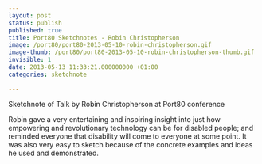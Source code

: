 ```yaml
---
layout: post
status: publish
published: true
title: Port80 Sketchnotes - Robin Christopherson
image: /port80/port80-2013-05-10-robin-christopherson.gif
image-thumb: /port80/port80-2013-05-10-robin-christopherson-thumb.gif
invisible: 1
date: 2013-05-13 11:33:21.000000000 +01:00
categories: sketchnote

---
```


Sketchnote of Talk by Robin Christopherson at Port80 conference

Robin gave a very entertaining and inspiring insight into just how empowering and revolutionary technology can be for disabled people; and reminded everyone that disability will come to everyone at some point. It was also very easy to sketch because of the concrete examples and ideas he used and demonstrated.
